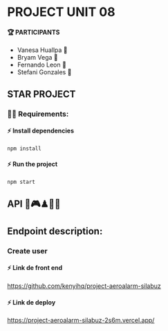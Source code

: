 # PROJECT UNIT 08

#### 🏆 PARTICIPANTS

  - Vanesa Huallpa 👋 
  - Bryam Vega   👋 
  - Fernando Leon 👋 
  - Stefani Gonzales 👋 
  
## STAR PROJECT
### 🧑‍💻 Requirements:

#### ⚡ Install dependencies

####
    npm install
  ####

#### ⚡ Run the project 

####
    npm start
  ####

## API 👾🎮♟🎲📲

## Endpoint description:

### Create user

#### ⚡ Link de front end
https://github.com/kenyihq/project-aeroalarm-silabuz

#### ⚡ Link de deploy
https://project-aeroalarm-silabuz-2s6m.vercel.app/
